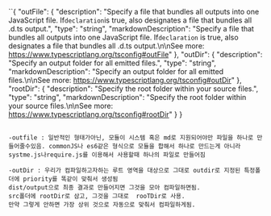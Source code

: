 ``{ "outFile": { "description": "Specify a file that bundles all outputs into one JavaScript file. If`declaration`is true, also designates a file that bundles all .d.ts output.", "type": "string", "markdownDescription": "Specify a file that bundles all outputs into one JavaScript file. If`declaration` is true, also designates a file that bundles all .d.ts output.\n\nSee more:
https://www.typescriptlang.org/tsconfig#outFile"
},
"outDir": {
"description": "Specify an output folder for all emitted files.",
"type": "string",
"markdownDescription": "Specify an output folder for all emitted files.\n\nSee more:
https://www.typescriptlang.org/tsconfig#outDir"
},
"rootDir": {
"description": "Specify the root folder within your source files.",
"type": "string",
"markdownDescription": "Specify the root folder within your source files.\n\nSee more:
https://www.typescriptlang.org/tsconfig#rootDir"
}
}

```

-outfile : 일반적인 형태가아닌, 모듈이 시스템 혹은 md로 지원되어야만 파일을 하나로 만들어줄수있음. commonJS나 es6같은 형식으로 모듈을 합해서 하나로 만드는게 아니라 systme.js나require.js를 이용해서 사용할때 하나의 파일로 만들어짐

-outDir : 우리가 컴파일하고자하는 루트 영역을 대상으로 그대로 outdir로 지정된 특정폴더에 priority를 똑같이 맞춰서 생성됨
dist/output으로 최종 결과로 만들어지면 그것을 모아 컴파일하면됨.
src폴더에 rootDir로 삼고, 그것을 그대로  rooTDir로 사용.
만약 그렇게 안하면 가장 상위 것으로 자동으로 맞춰서 컴파일하게됨.

```
